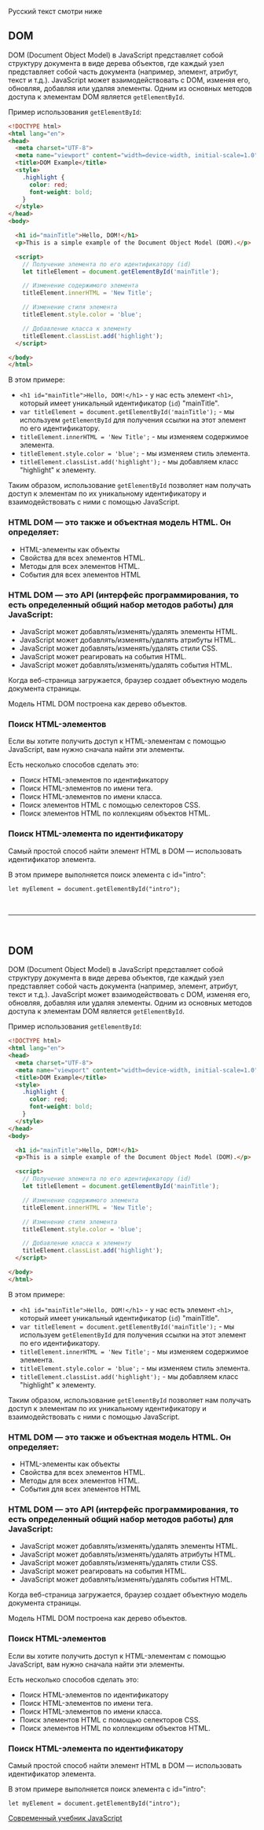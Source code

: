 Русский текст смотри ниже

## DOM
DOM (Document Object Model) в JavaScript представляет собой структуру документа в виде дерева объектов, где каждый узел представляет собой часть документа (например, элемент, атрибут, текст и т.д.). JavaScript может взаимодействовать с DOM, изменяя его, обновляя, добавляя или удаляя элементы. Одним из основных методов доступа к элементам DOM является `getElementById`.

Пример использования `getElementById`:

```html
<!DOCTYPE html>
<html lang="en">
<head>
  <meta charset="UTF-8">
  <meta name="viewport" content="width=device-width, initial-scale=1.0">
  <title>DOM Example</title>
  <style>
    .highlight {
      color: red;
      font-weight: bold;
    }
  </style>
</head>
<body>

  <h1 id="mainTitle">Hello, DOM!</h1>
  <p>This is a simple example of the Document Object Model (DOM).</p>

  <script>
    // Получение элемента по его идентификатору (id)
    let titleElement = document.getElementById('mainTitle');

    // Изменение содержимого элемента
    titleElement.innerHTML = 'New Title';

    // Изменение стиля элемента
    titleElement.style.color = 'blue';

    // Добавление класса к элементу
    titleElement.classList.add('highlight');
  </script>

</body>
</html>
```

В этом примере:

- `<h1 id="mainTitle">Hello, DOM!</h1>` - у нас есть элемент `<h1>`, который имеет уникальный идентификатор (`id`) "mainTitle".
- `var titleElement = document.getElementById('mainTitle');` - мы используем `getElementById` для получения ссылки на этот элемент по его идентификатору.
- `titleElement.innerHTML = 'New Title';` - мы изменяем содержимое элемента.
- `titleElement.style.color = 'blue';` - мы изменяем стиль элемента.
- `titleElement.classList.add('highlight');` - мы добавляем класс "highlight" к элементу.

Таким образом, использование `getElementById` позволяет нам получать доступ к элементам по их уникальному идентификатору и взаимодействовать с ними с помощью JavaScript.


### HTML DOM — это также и объектная модель HTML. Он определяет:

- HTML-элементы как объекты
- Свойства для всех элементов HTML.
- Методы для всех элементов HTML.
- События для всех элементов HTML


### HTML DOM — это API (интерфейс программирования, то есть определенный общий набор методов работы) для JavaScript:

- JavaScript может добавлять/изменять/удалять элементы HTML.
- JavaScript может добавлять/изменять/удалять атрибуты HTML.
- JavaScript может добавлять/изменять/удалять стили CSS.
- JavaScript может реагировать на события HTML.
- JavaScript может добавлять/изменять/удалять события HTML.

Когда веб-страница загружается, браузер создает объектную модель документа страницы.

Модель HTML DOM построена как дерево объектов.

### Поиск HTML-элементов
Если вы хотите получить доступ к HTML-элементам с помощью JavaScript, вам нужно сначала найти эти элементы.

Есть несколько способов сделать это:

- Поиск HTML-элементов по идентификатору
- Поиск HTML-элементов по имени тега.
- Поиск HTML-элементов по имени класса.
- Поиск элементов HTML с помощью селекторов CSS.
- Поиск элементов HTML по коллекциям объектов HTML.

### Поиск HTML-элемента по идентификатору 
Самый простой способ найти элемент HTML в DOM — использовать идентификатор элемента.

В этом примере выполняется поиск элемента с id="intro":

```
let myElement = document.getElementById("intro");
```

<br/><hr/><br/>

## DOM
DOM (Document Object Model) в JavaScript представляет собой структуру документа в виде дерева объектов, где каждый узел представляет собой часть документа (например, элемент, атрибут, текст и т.д.). JavaScript может взаимодействовать с DOM, изменяя его, обновляя, добавляя или удаляя элементы. Одним из основных методов доступа к элементам DOM является `getElementById`.

Пример использования `getElementById`:

```html
<!DOCTYPE html>
<html lang="en">
<head>
  <meta charset="UTF-8">
  <meta name="viewport" content="width=device-width, initial-scale=1.0">
  <title>DOM Example</title>
  <style>
    .highlight {
      color: red;
      font-weight: bold;
    }
  </style>
</head>
<body>

  <h1 id="mainTitle">Hello, DOM!</h1>
  <p>This is a simple example of the Document Object Model (DOM).</p>

  <script>
    // Получение элемента по его идентификатору (id)
    let titleElement = document.getElementById('mainTitle');

    // Изменение содержимого элемента
    titleElement.innerHTML = 'New Title';

    // Изменение стиля элемента
    titleElement.style.color = 'blue';

    // Добавление класса к элементу
    titleElement.classList.add('highlight');
  </script>

</body>
</html>
```

В этом примере:

- `<h1 id="mainTitle">Hello, DOM!</h1>` - у нас есть элемент `<h1>`, который имеет уникальный идентификатор (`id`) "mainTitle".
- `var titleElement = document.getElementById('mainTitle');` - мы используем `getElementById` для получения ссылки на этот элемент по его идентификатору.
- `titleElement.innerHTML = 'New Title';` - мы изменяем содержимое элемента.
- `titleElement.style.color = 'blue';` - мы изменяем стиль элемента.
- `titleElement.classList.add('highlight');` - мы добавляем класс "highlight" к элементу.

Таким образом, использование `getElementById` позволяет нам получать доступ к элементам по их уникальному идентификатору и взаимодействовать с ними с помощью JavaScript.


### HTML DOM — это также и объектная модель HTML. Он определяет:

- HTML-элементы как объекты
- Свойства для всех элементов HTML.
- Методы для всех элементов HTML.
- События для всех элементов HTML


### HTML DOM — это API (интерфейс программирования, то есть определенный общий набор методов работы) для JavaScript:

- JavaScript может добавлять/изменять/удалять элементы HTML.
- JavaScript может добавлять/изменять/удалять атрибуты HTML.
- JavaScript может добавлять/изменять/удалять стили CSS.
- JavaScript может реагировать на события HTML.
- JavaScript может добавлять/изменять/удалять события HTML.

Когда веб-страница загружается, браузер создает объектную модель документа страницы.

Модель HTML DOM построена как дерево объектов.

### Поиск HTML-элементов
Если вы хотите получить доступ к HTML-элементам с помощью JavaScript, вам нужно сначала найти эти элементы.

Есть несколько способов сделать это:

- Поиск HTML-элементов по идентификатору
- Поиск HTML-элементов по имени тега.
- Поиск HTML-элементов по имени класса.
- Поиск элементов HTML с помощью селекторов CSS.
- Поиск элементов HTML по коллекциям объектов HTML.

### Поиск HTML-элемента по идентификатору 
Самый простой способ найти элемент HTML в DOM — использовать идентификатор элемента.

В этом примере выполняется поиск элемента с id="intro":

```
let myElement = document.getElementById("intro");
```



<a href="https://learn.javascript.ru/" target="_blank">Современный учебник JavaScript</a>

